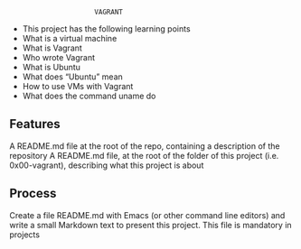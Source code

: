                          VAGRANT 
 - This project has the following learning points 
 - What is a virtual machine
 - What is Vagrant
 - Who wrote Vagrant
 - What is Ubuntu
 - What does “Ubuntu” mean
 - How to use VMs with Vagrant
 - What does the command uname do

  ## Features
  A README.md file at the root of the repo, containing a description of the repository
A README.md file, at the root of the folder of this project (i.e. 0x00-vagrant), describing what this project is about

  ## Process
  Create a file README.md with Emacs (or other command line editors) and write a small Markdown text to present this project. This file is mandatory in projects

